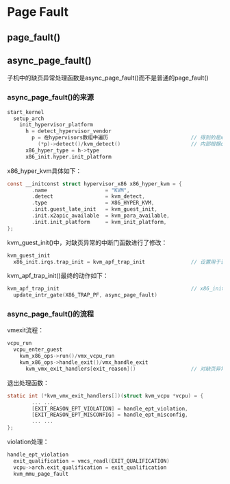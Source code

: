 # Page Fault

## page_fault()

## async_page_fault()

子机中的缺页异常处理函数是async_page_fault()而不是普通的page_fault()

### async_page_fault()的来源

```c
start_kernel
  setup_arch
    init_hypervisor_platform
      h = detect_hypervisor_vendor
        p = 在hypervisors数组中遍历                           // 得到的是x86_hyper_kvm
          (*p)->detect()/kvm_detect()                       // 内部根据cpuid确认，猜测qemu应该在这里做了参与
      x86_hyper_type = h->type
      x86_init.hyper.init_platform
```

x86_hyper_kvm具体如下：

```c
const __initconst struct hypervisor_x86 x86_hyper_kvm = { 
        .name                   = "KVM",
        .detect                 = kvm_detect,
        .type                   = X86_HYPER_KVM,
        .init.guest_late_init   = kvm_guest_init,
        .init.x2apic_available  = kvm_para_available,
        .init.init_platform     = kvm_init_platform,
};
```

kvm_guest_init()中，对缺页异常的中断门函数进行了修改：

```c
kvm_guest_init
  x86_init.irqs.trap_init = kvm_apf_trap_init               // 设置用于设置PF中断向量处理函数的函数
```

kvm_apf_trap_init()最终的动作如下：

```c
kvm_apf_trap_init                                           // x86_init.irqs.trap_init = kvm_apf_trap_init
  update_intr_gate(X86_TRAP_PF, async_page_fault)
```

### async_page_fault()的流程

vmexit流程：

```c
vcpu_run
  vcpu_enter_guest
    kvm_x86_ops->run()/vmx_vcpu_run
    kvm_x86_ops->handle_exit()/vmx_handle_exit
      kvm_vmx_exit_handlers[exit_reason]()                  // 对缺页异常来说，这里对应的exit_reason是EXIT_REASON_EPT_VIOLATION
```

退出处理函数：

```c
static int (*kvm_vmx_exit_handlers[])(struct kvm_vcpu *vcpu) = {
        ... ...
        [EXIT_REASON_EPT_VIOLATION] = handle_ept_violation,
        [EXIT_REASON_EPT_MISCONFIG] = handle_ept_misconfig,
        ... ...
};
```

violation处理：

```c
handle_ept_violation
  exit_qualification = vmcs_readl(EXIT_QUALIFICATION)
  vcpu->arch.exit_qualification = exit_qualification
  kvm_mmu_page_fault
    
```

